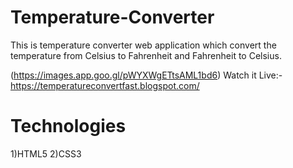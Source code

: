 # Temperature-Converter
This is temperature converter web application which convert the temperature from Celsius  to Fahrenheit and Fahrenheit  to Celsius.


(https://images.app.goo.gl/pWYXWgETtsAML1bd6)
Watch it Live:- https://temperatureconvertfast.blogspot.com/

# Technologies
1)HTML5
2)CSS3
